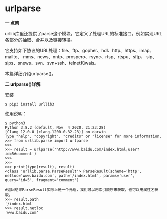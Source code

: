 # urlparse

**一 点睛**

urllib库里还提供了parse这个模块，它定义了处理URL的标准接口，例如实现URL各部分的抽取、合并以及链接转换。

它支持如下协议的URL处理：file、ftp、gopher、hdl、http、https、imap、mailto、 mms、news、nntp、prospero、rsync、rtsp、rtspu、sftp、 sip、sips、snews、svn、svn+ssh、telnet和wais。

本篇详细介绍urlparse()。

**二 urlparse()详解**

安装

```
$ pip3 install urllib3
```



使用说明：

```
$ python3
Python 3.8.2 (default, Nov  4 2020, 21:23:28)
[Clang 12.0.0 (clang-1200.0.32.28)] on darwin
Type "help", "copyright", "credits" or "license" for more information.
>>> from urllib.parse import urlparse
>>>
>>> result = urlparse('http://www.baidu.com/index.html;user?id=5#comment')
>>>
>>>
>>> print(type(result), result)
<class 'urllib.parse.ParseResult'> ParseResult(scheme='http', netloc='www.baidu.com', path='/index.html', params='user', query='id=5', fragment='comment')

#返回结果ParseResult实际上是一个元组，我们可以用索引顺序来获取，也可以用属性名获取。
>>> result.path
'/index.html'
>>> result.netloc
'www.baidu.com'
```

